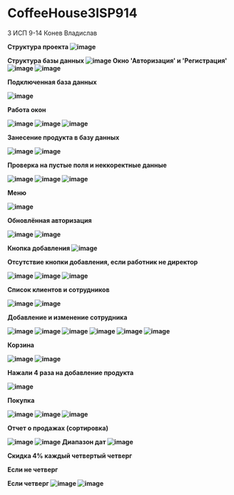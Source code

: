 # CoffeeHouse3ISP914

<h> 3 ИСП 9-14 Конев Владислав <h>

  <b> Структура проекта <b>
![image](https://user-images.githubusercontent.com/116340796/218976586-7e57b3aa-9065-498d-a5d3-38fe41b65e9a.png)
    
  <b> Структура базы данных <b>
  ![image](https://user-images.githubusercontent.com/116340796/218977347-5292b7ce-88b4-42ae-8178-bc8388943a20.png)
  <b> Окно 'Авторизация' и 'Регистрация'<b>
  ![image](https://user-images.githubusercontent.com/116340796/218982213-ad9d7dcf-8af4-4c12-bba9-19d1f46afc94.png)
  ![image](https://user-images.githubusercontent.com/116340796/218982281-279fe2ec-a663-448a-914c-e21b46b4d3e3.png)

    
  <b> Подключенная база данных<b>
    
 ![image](https://user-images.githubusercontent.com/116340796/218981703-d46bf974-d938-4b8b-852b-3dee3952d6ef.png)
    
    
  <b> Работа окон <b>
    
  
![image](https://user-images.githubusercontent.com/116340796/218982851-0cebbc7f-956d-48ca-a3f4-480dd4cfcf33.png)
![image](https://user-images.githubusercontent.com/116340796/218983138-81ab2bdd-9b19-4b84-a858-08c0f6655360.png)
![image](https://user-images.githubusercontent.com/116340796/218983256-217d750c-2eaf-452d-aa56-c830360a871c.png)


<b> Занесение продукта в базу данных<b>

![image](https://user-images.githubusercontent.com/116340796/219665369-37a4884e-7e10-4fea-ae1a-5a69ec5d4e78.png)
![image](https://user-images.githubusercontent.com/116340796/219665382-44a2922c-b30f-4d64-bdfd-4bf0b454803e.png)


<b> Проверка на пустые поля и неккоректные данные <b>

![image](https://user-images.githubusercontent.com/116340796/219852079-18b2efcc-c8bb-44d3-822a-f0fb2e79c01d.png)
![image](https://user-images.githubusercontent.com/116340796/219852127-d9056852-3133-49f3-9e7b-7038e37e1dbc.png)
![image](https://user-images.githubusercontent.com/116340796/219852216-efb707cf-de99-402e-8b27-9c548941e5e6.png)

<b> Меню <b>

![image](https://user-images.githubusercontent.com/116340796/220129059-708404ed-8b0f-4e28-9ed7-212f4f9abbfc.png)

<b> Обновлённая авторизация <b>

![image](https://user-images.githubusercontent.com/116340796/230559297-9d520a77-c1db-44dc-96e4-c7d80fcbaf7a.png)
![image](https://user-images.githubusercontent.com/116340796/230559351-e7d5714d-4732-4a7e-98a5-969b22a31d55.png)

<b> Кнопка добавления <b>
![image](https://user-images.githubusercontent.com/116340796/230559484-c7894296-3692-4277-b1c9-defb2fa909f2.png)

<b> Отсутствие кнопки добавления, если работник не директор <b>

![image](https://user-images.githubusercontent.com/116340796/230559639-e2cbdb63-8a4e-4bba-ab58-14c6bf03e658.png)
![image](https://user-images.githubusercontent.com/116340796/230559668-12fb11b8-ca82-407f-b4e0-7c8c5b445efd.png)
![image](https://user-images.githubusercontent.com/116340796/230559692-123730fa-1378-4518-8f4b-b478cab23379.png)

<b> Список клиентов и сотрудников <b>

![image](https://user-images.githubusercontent.com/116340796/231679692-12b5a09b-12c8-4565-a01f-97d2c832d8dc.png)
![image](https://user-images.githubusercontent.com/116340796/231679748-4f9469da-a5d5-4ecd-9ae4-305a4ee3cc65.png)

<b> Добавление и изменение сотрудника <b>

![image](https://user-images.githubusercontent.com/116340796/231768487-58982803-3f43-40aa-9f52-d7c180a2987e.png)
![image](https://user-images.githubusercontent.com/116340796/231768890-52eed330-7728-49d4-be0d-ee04e162565f.png)
![image](https://user-images.githubusercontent.com/116340796/231768939-f316a31b-ce50-4775-ac15-6a18f9c94195.png)
![image](https://user-images.githubusercontent.com/116340796/231769034-7c75de71-4c7f-4f32-9b21-024d8d496fde.png)
![image](https://user-images.githubusercontent.com/116340796/231769240-b7f702b9-0fb8-4d34-b2ee-7c1932299eee.png)
![image](https://user-images.githubusercontent.com/116340796/231769287-484f3ab9-7fc7-4415-8326-921178d34874.png)

<b> Корзина <b>

![image](https://user-images.githubusercontent.com/116340796/233644614-4505a11f-8814-4620-a9dc-ad1c47711247.png)
![image](https://user-images.githubusercontent.com/116340796/233644673-896c2313-dab9-437d-9b57-4353ea63e218.png)

<b> Нажали 4 раза на добавление продукта <b>

![image](https://user-images.githubusercontent.com/116340796/233645040-4bd98444-f335-4e31-aa4e-433bd3cada23.png)


<b> Покупка <b>

![image](https://user-images.githubusercontent.com/116340796/233965474-9f623221-843a-460f-b987-a34a30931cdc.png)
![image](https://user-images.githubusercontent.com/116340796/233965527-5378bfde-ebd2-4a68-99f9-12089b7e9549.png)
![image](https://user-images.githubusercontent.com/116340796/233965740-2cd2d5af-1949-4f66-aa09-dd681dfa71cc.png)

<b> Отчет о продажах (сортировка)<b>

![image](https://user-images.githubusercontent.com/116340796/234872484-f6ce5880-dcac-429a-a2b1-ec3b40eed1b5.png)
![image](https://user-images.githubusercontent.com/116340796/234872539-528f51b2-e252-44aa-b332-9be01b978187.png)
<b> Диапазон дат <b>
![image](https://user-images.githubusercontent.com/116340796/234872621-5ffad9f8-40b5-4db8-a7f9-4a01a4d683e5.png)




<b> Скидка 4% каждый четвертый четверг <b>

<b> Если не четверг <b>

<b> Если четверг <b>
![image](https://user-images.githubusercontent.com/116340796/236197671-bc0ef1d9-2287-470e-9942-cb1fa43b1f0e.png)
![image](https://user-images.githubusercontent.com/116340796/236197768-476aab9d-0202-42be-b5cc-d2a2b1a6a9a5.png)

